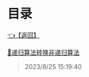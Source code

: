 # 目录  


[👈【返回】](/--目录--/--目录--root)  


[📜递归算法转换非递归算法](/数据结构/递归算法转换非递归算法.txt)  







> 2023/8/25 15:19:40
